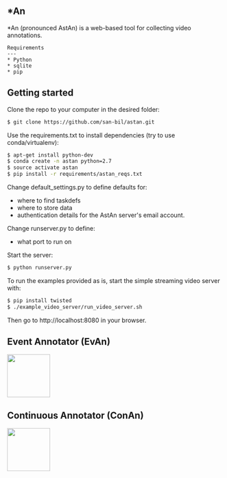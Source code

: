 *An
---

*An (pronounced AstAn) is a web-based tool for collecting video annotations.

~~~
Requirements
---
* Python
* sqlite
* pip
~~~
Getting started
---

Clone the repo to your computer in the desired folder:

~~~ sh
$ git clone https://github.com/san-bil/astan.git
~~~

Use the requirements.txt to install dependencies (try to use conda/virtualenv):

~~~ sh
$ apt-get install python-dev
$ conda create -n astan python=2.7
$ source activate astan
$ pip install -r requirements/astan_reqs.txt
~~~

Change default_settings.py to define defaults for:
* where to find taskdefs
* where to store data
* authentication details for the AstAn server's email account.

Change runserver.py to define:
* what port to run on


Start the server:
~~~ sh
$ python runserver.py
~~~

To run the examples provided as is, start the simple streaming video server with:
~~~ sh
$ pip install twisted
$ ./example_video_server/run_video_server.sh
~~~

Then go to http://localhost:8080 in your browser.

Event Annotator (EvAn)
---
<img src="https://cloud.githubusercontent.com/assets/1110545/20281290/daf9406a-aaa7-11e6-8d9d-5e237e21a5e6.png" style="width:100; height:100"/>

Continuous Annotator (ConAn)
---
<img src="https://cloud.githubusercontent.com/assets/1110545/20281291/dafccbcc-aaa7-11e6-9b80-31e77e9caadc.png" style="width:100; height:100"/>
